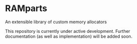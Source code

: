 # RAMparts
An extensible library of custom memory allocators

This repository is currently under active development.
Further documentation (as well as implementation) will be added soon.
